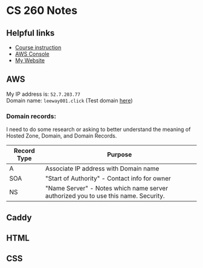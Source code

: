 # CS 260 Notes

## Helpful links

- [Course instruction](https://github.com/webprogramming260)
- [AWS Console](https://us-east-2.console.aws.amazon.com/console/home?region=us-east-1#)
- [My Website](http://52.7.203.77)

## AWS

My IP address is: `52.7.203.77`  
Domain name: `leeway001.click` (Test domain [here](https://leeway001.click))

### Domain records:
I need to do some research or asking to better understand the meaning of Hosted Zone, Domain, and Domain Records.

| Record Type | Purpose                                |
|-------------|----------------------------------------|
| A | Associate IP address with Domain name |
| SOA | "Start of Authority" - Contact info for owner |
| NS | "Name Server" - Notes which name server authorized you to use this name. Security. |

## Caddy

## HTML

## CSS

